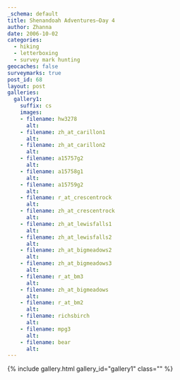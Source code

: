 ```yaml
---
_schema: default
title: Shenandoah Adventures—Day 4
author: Zhanna
date: 2006-10-02
categories:
  - hiking
  - letterboxing
  - survey mark hunting
geocaches: false
surveymarks: true
post_id: 68
layout: post     
galleries:
  gallery1:
    suffix: cs
    images: 
    - filename: hw3278
      alt:         
    - filename: zh_at_carillon1
      alt:      
    - filename: zh_at_carillon2
      alt:      
    - filename: a15757g2  
      alt:       
    - filename: a15758g1
      alt:         
    - filename: a15759g2
      alt:          
    - filename: r_at_crescentrock
      alt:      
    - filename: zh_at_crescentrock
      alt:     
    - filename: zh_at_lewisfalls1
      alt:       
    - filename: zh_at_lewisfalls2
      alt:          
    - filename: zh_at_bigmeadows2
      alt:      
    - filename: zh_at_bigmeadows3
      alt:     
    - filename: r_at_bm3
      alt:         
    - filename: zh_at_bigmeadows
      alt:     
    - filename: r_at_bm2
      alt:       
    - filename: richsbirch
      alt:          
    - filename: mpg3
      alt:      
    - filename: bear
      alt:                                      
---
```



{% include gallery.html gallery_id="gallery1" class="" %}

